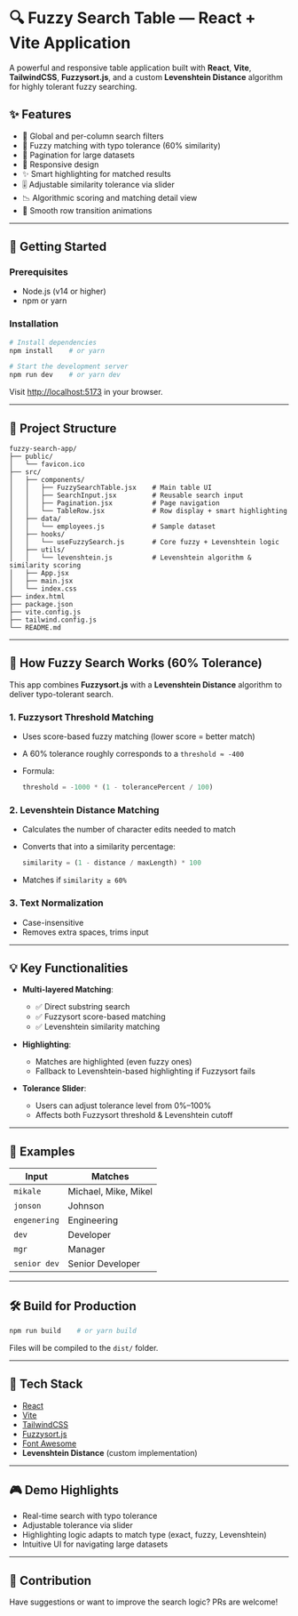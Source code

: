 # 🔍 Fuzzy Search Table — React + Vite Application

A powerful and responsive table application built with **React**, **Vite**, **TailwindCSS**, **Fuzzysort.js**, and a custom **Levenshtein Distance** algorithm for highly tolerant fuzzy searching.

## ✨ Features

* 🔎 Global and per-column search filters
* 🔁 Fuzzy matching with typo tolerance (60% similarity)
* 📄 Pagination for large datasets
* 📱 Responsive design
* ✨ Smart highlighting for matched results
* 🎚️ Adjustable similarity tolerance via slider
* 📉 Algorithmic scoring and matching detail view
* 💨 Smooth row transition animations

---

## 🚀 Getting Started

### Prerequisites

* Node.js (v14 or higher)
* npm or yarn

### Installation

```bash
# Install dependencies
npm install    # or yarn

# Start the development server
npm run dev    # or yarn dev
```

Visit [http://localhost:5173](http://localhost:5173) in your browser.

---

## 📁 Project Structure

```plaintext
fuzzy-search-app/
├── public/
│   └── favicon.ico
├── src/
│   ├── components/
│   │   ├── FuzzySearchTable.jsx    # Main table UI
│   │   ├── SearchInput.jsx         # Reusable search input
│   │   ├── Pagination.jsx          # Page navigation
│   │   └── TableRow.jsx            # Row display + smart highlighting
│   ├── data/
│   │   └── employees.js            # Sample dataset
│   ├── hooks/
│   │   └── useFuzzySearch.js       # Core fuzzy + Levenshtein logic
│   ├── utils/
│   │   └── levenshtein.js          # Levenshtein algorithm & similarity scoring
│   ├── App.jsx
│   ├── main.jsx
│   └── index.css
├── index.html
├── package.json
├── vite.config.js
├── tailwind.config.js
└── README.md
```

---

## 🧠 How Fuzzy Search Works (60% Tolerance)

This app combines **Fuzzysort.js** with a **Levenshtein Distance** algorithm to deliver typo-tolerant search.

### 1. **Fuzzysort Threshold Matching**

* Uses score-based fuzzy matching (lower score = better match)
* A 60% tolerance roughly corresponds to a `threshold ≈ -400`
* Formula:

  ```js
  threshold = -1000 * (1 - tolerancePercent / 100)
  ```

### 2. **Levenshtein Distance Matching**

* Calculates the number of character edits needed to match
* Converts that into a similarity percentage:

  ```js
  similarity = (1 - distance / maxLength) * 100
  ```
* Matches if `similarity ≥ 60%`

### 3. **Text Normalization**

* Case-insensitive
* Removes extra spaces, trims input

---

## 💡 Key Functionalities

* **Multi-layered Matching**:

  * ✅ Direct substring search
  * ✅ Fuzzysort score-based matching
  * ✅ Levenshtein similarity matching

* **Highlighting**:

  * Matches are highlighted (even fuzzy ones)
  * Fallback to Levenshtein-based highlighting if Fuzzysort fails

* **Tolerance Slider**:

  * Users can adjust tolerance level from 0%–100%
  * Affects both Fuzzysort threshold & Levenshtein cutoff

---

## 🧪 Examples

| Input        | Matches              |
| ------------ | -------------------- |
| `mikale`     | Michael, Mike, Mikel |
| `jonson`     | Johnson              |
| `engenering` | Engineering          |
| `dev`        | Developer            |
| `mgr`        | Manager              |
| `senior dev` | Senior Developer     |

---

## 🛠 Build for Production

```bash
npm run build    # or yarn build
```

Files will be compiled to the `dist/` folder.

---

## 🧰 Tech Stack

* [React](https://reactjs.org/)
* [Vite](https://vitejs.dev/)
* [TailwindCSS](https://tailwindcss.com/)
* [Fuzzysort.js](https://github.com/farzher/fuzzysort)
* [Font Awesome](https://fontawesome.com/)
* **Levenshtein Distance** (custom implementation)

---

## 🎮 Demo Highlights

* Real-time search with typo tolerance
* Adjustable tolerance via slider
* Highlighting logic adapts to match type (exact, fuzzy, Levenshtein)
* Intuitive UI for navigating large datasets

---

## 📌 Contribution

Have suggestions or want to improve the search logic? PRs are welcome!